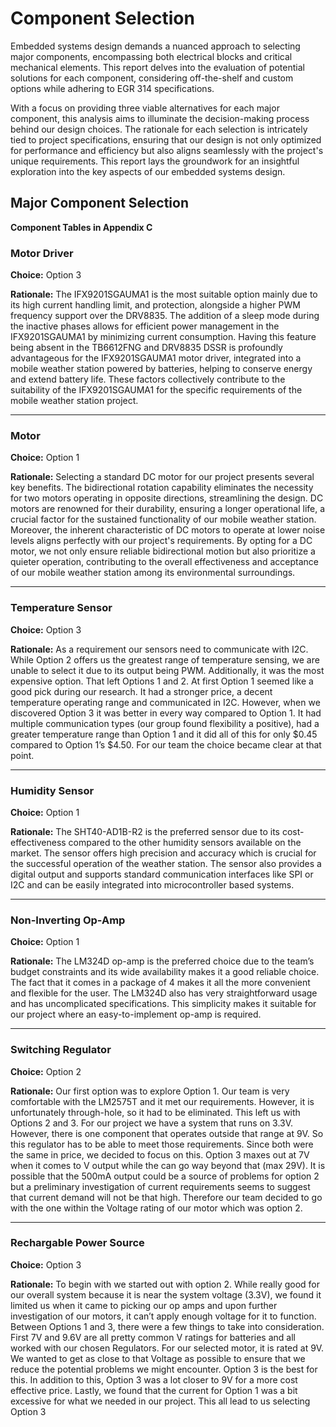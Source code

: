 # Component Selection

Embedded systems design demands a nuanced approach to selecting major components, encompassing both electrical blocks and critical mechanical elements. This report delves into the evaluation of potential solutions for each component, considering off-the-shelf and custom options while adhering to EGR 314 specifications.

With a focus on providing three viable alternatives for each major component, this analysis aims to illuminate the decision-making process behind our design choices. The rationale for each selection is intricately tied to project specifications, ensuring that our design is not only optimized for performance and efficiency but also aligns seamlessly with the project's unique requirements. This report lays the groundwork for an insightful exploration into the key aspects of our embedded systems design.

## Major Component Selection

**Component Tables in Appendix C**


### Motor Driver

**Choice:** Option 3

**Rationale:** The IFX9201SGAUMA1 is the most suitable option mainly due to its high current handling limit, and protection, alongside a higher PWM frequency support over the DRV8835. The addition of a sleep mode during the inactive phases allows for efficient power management in the IFX9201SGAUMA1 by minimizing current consumption. Having this feature being absent in the TB6612FNG and DRV8835 DSSR is profoundly advantageous for the IFX9201SGAUMA1 motor driver, integrated into a mobile weather station powered by batteries, helping to conserve energy and extend battery life. These factors collectively contribute to the suitability of the IFX9201SGAUMA1 for the specific requirements of the mobile weather station project.

***
### Motor

**Choice:** Option 1

**Rationale:** Selecting a standard DC motor for our project presents several key benefits. The bidirectional rotation capability eliminates the necessity for two motors operating in opposite directions, streamlining the design. DC motors are renowned for their durability, ensuring a longer operational life, a crucial factor for the sustained functionality of our mobile weather station.
Moreover, the inherent characteristic of DC motors to operate at lower noise levels aligns perfectly with our project's requirements. By opting for a DC motor, we not only ensure reliable bidirectional motion but also prioritize a quieter operation, contributing to the overall effectiveness and acceptance of our mobile weather station among its environmental surroundings.

***
### Temperature Sensor

**Choice:** Option 3

**Rationale:** As a requirement our sensors need to communicate with I2C. While Option 2 offers us the greatest range of temperature sensing, we are unable to select it due to its output being PWM. Additionally, it was the most expensive option. That left Options 1 and 2. 
At first Option 1 seemed like a good pick during our research. It had a stronger price, a decent temperature operating range and communicated in I2C. However, when we discovered Option 3 it was better in every way compared to Option 1. It had multiple communication types (our group found flexibility a positive), had a greater temperature range than Option 1 and it did all of this for only $0.45 compared to Option 1’s $4.50. For our team the choice became clear at that point. 

***
### Humidity Sensor

**Choice:** Option 1

**Rationale:** The SHT40-AD1B-R2 is the preferred sensor due to its cost-effectiveness compared to the other humidity sensors available on the market. The sensor offers high precision and accuracy which is crucial for the successful operation of the weather station. The sensor also provides a digital output and supports standard communication interfaces like SPI or I2C and can be easily integrated into microcontroller based systems.

***
### Non-Inverting Op-Amp

**Choice:** Option 1

**Rationale:** The LM324D op-amp is the preferred choice due to the team’s budget constraints and its wide availability makes it a good reliable choice. The fact that it comes in a package of 4 makes it all the more convenient and flexible for the user. The LM324D also has very straightforward usage and has uncomplicated specifications. This simplicity makes it suitable for our project where an easy-to-implement op-amp is required.

***
### Switching Regulator

**Choice:** Option 2

**Rationale:** Our first option was to explore Option 1. Our team is very comfortable with the LM2575T and it met our requirements. However, it is unfortunately through-hole, so it had to be eliminated. This left us with Options 2 and 3. For our project we have a system that runs on 3.3V. However, there is one component that operates outside that range at 9V. So this regulator has to be able to meet those requirements. Since both were the same in price, we decided to focus on this. Option 3 maxes out at 7V when it comes to V output while the can go way beyond that (max 29V). It is possible that the 500mA output could be a source of problems for option 2 but a preliminary investigation of current requirements seems to suggest that current demand will not be that high. Therefore our team decided to go with the one within the Voltage rating of our motor which was option 2.

***
### Rechargable Power Source

**Choice:** Option 3

**Rationale:** To begin with we started out with option 2. While really good for our overall system because it is near the system voltage (3.3V), we found it limited us when it came to picking our op amps and upon further investigation of our motors, it can’t apply enough voltage for it to function. 
Between Options 1 and 3, there were a few things to take into consideration. First 7V and 9.6V are all pretty common V ratings for batteries and all worked with our chosen Regulators. For our selected motor, it is rated at 9V. We wanted to get as close to that Voltage as possible to ensure that we reduce the potential problems we might encounter. Option 3 is the best for this. In addition to this, Option 3 was a lot closer to 9V for a more cost effective price. Lastly, we found that the current for Option 1 was a bit excessive for what we needed in our project. This all lead to us selecting Option 3
